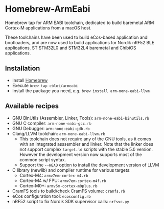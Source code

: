 # Homebrew-ArmEabi

Homebrew tap for ARM EABI toolchain, dedicated to build baremetal ARM Cortex-M
applications from a macOS host.

These toolchains have been used to build eCos-based application and bootloaders,
and are now used to build applications for Nordik nRF52 BLE applications, 
ST STM32L0 and STM32L4 baremetal and ChibiOS applications.

## Installation

 * Install [Homebrew](https://brew.sh)
 * Execute `brew tap eblot/armeabi`
 * Install the package you need, *e.g.*
    `brew install arm-none-eabi-llvm`

## Available recipes

 * GNU BinUtils (Assembler, Linker, Tools): `arm-none-eabi-binutils.rb`
 * GNU C compiler: `arm-none-eabi-gcc.rb`
 * GNU Debugger: `arm-none-eabi-gdb.rb`
 * Clang/LLVM toolchain: `arm-none-eabi-llvm.rb`
   * This toolchain does not require any of the GNU tools, as it comes with
     an integrated asssembler and linker. Note that the linker does not support
     complex `target.ld` scripts with the stable 5.0 version. However the
     development version now supports most of the common script syntax.
   * Support the `--HEAD` option to install the development version of LLVM
 * C library (newlib) and compiler runtime for various targets: 
    * Cortex-M4: `armv7em-cortex-m4.rb`
    * Cortex-M4 w/ FPU: `armv7em-cortex-m4f.rb`
    * Cortex-M0+: `armv6m-cortex-m0plus.rb`
 * CramFS tools to build/check CramFS volume: `cramfs.rb`
 * eCos configuration tool: `ecosconfig.rb`
 * nRF52 script to fix Nordik SDK supervisor calls: `nrfsvc.py`
